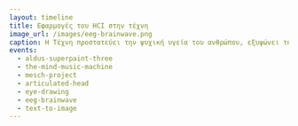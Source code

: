 ```yaml
---
layout: timeline 
title: Εφαρμογές του HCI στην τέχνη 
image_url: /images/eeg-brainwave.png
caption: Η Τέχνη προστατεύει την ψυχική υγεία του ανθρώπου, εξυψώνει την πνευματικότητά του και αποτελεί παράλληλα και κομμάτι του πολιτιστικής κληρονομιάς ενός πολιτισμού. Τι συμβαίνει όταν η επιστήμη του HCI αλληλοεπιδρά με την τέχνη?  
events:
  - aldus-superpaint-three
  - the-mind-music-machine
  - mesch-project
  - articulated-head
  - eye-drawing
  - eeg-brainwave
  - text-to-image
---
```

